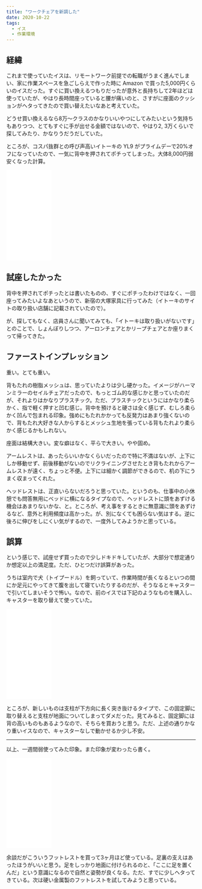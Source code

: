 ```yaml
---
title: "ワークチェアを新調した"
date: 2020-10-22
tags:
  - イス
  - 作業環境
---
```


## 経緯

これまで使っていたイスは、リモートワーク前提での転職がうまく進んでしまい、家に作業スペースを急ごしらえで作った時に Amazon で買った5,000円くらいのイスだった。すぐに買い換えるつもりだったが意外と長持ちして2年ほどは使っていたが、やはり長時間座っていると腰が痛いのと、さすがに座面のクッションがヘタってきたので買い替えたいなあと考えていた。

どうせ買い換えるなら8万〜クラスのかなりいいやつにしてみたいという気持ちもありつつ、とてもすぐに手が出せる金額ではないので、やはり2, 3万くらいで探してみたり、かなりうだうだしていた。

ところが、コスパ抜群との呼び声高いイトーキの YL9 がプライムデーで20%オフになっていたので、一気に背中を押されてポチってしまった。大体8,000円弱安くなった計算。

<iframe style="width:120px;height:240px;" marginwidth="0" marginheight="0" scrolling="no" frameborder="0" src="//rcm-fe.amazon-adsystem.com/e/cm?lt1=_blank&bc1=000000&IS2=1&bg1=FFFFFF&fc1=000000&lc1=0000FF&t=mochieer-22&language=ja_JP&o=9&p=8&l=as4&m=amazon&f=ifr&ref=as_ss_li_til&asins=B07RQSN6QK&linkId=89606dff1a18b8195871990966ee517c"></iframe>

## 試座したかった

背中を押されてポチったとは書いたものの、すぐにポチったわけではなく、一回座ってみたいよなあというので、新宿の大塚家具に行ってみた（イトーキのサイトの取り扱い店舗に記載されていたので）。

が、探してもなく、店員さんに聞いてみても、「イトーキは取り扱いがないです」とのことで、しょんぼりしつつ、アーロンチェアとかリープチェアとか座りまくって帰ってきた。

## ファーストインプレッション

重い。とても重い。

背もたれの樹脂メッシュは、思っていたよりは少し硬かった。イメージがハーマンミラーのセイルチェアだったので、もっとゴム的な感じかと思っていたのだが、それよりはかなりプラスチック。ただ、プラスチックというにはかなり柔らかく、指で軽く押すと凹む感じ。背中を預けると硬さは全く感じず、むしろ柔らかく凹んで包まれる印象。強めにもたれかかっても反発力はあまり強くないので、背もたれ大好きな人からするとメッシュ生地を張っている背もたれより柔らかく感じるかもしれない。

座面は結構大きい。変な癖はなく、平らで大きい。やや固め。

アームレストは、あったらいいかなくらいだったので特に不満はないが、上下にしか移動せず、前後移動がないのでリクライニングさせたとき背もたれからアームレストが遠く、ちょっと不便。上下には細かく調節ができるので、机の下にうまく収まってくれた。

ヘッドレストは、正直いらないだろうと思っていた。というのも、仕事中の小休憩でも問答無用にベッドに横になるタイプなので、ヘッドレストに頭をあずける機会はあまりないかな、と。ところが、考え事をするときに無意識に頭をあずけるなど、意外と利用頻度は高かった。が、別になくても困らない気はする。逆に後ろに伸びをしにくい気がするので、一度外してみようかと思っている。

## 誤算

という感じで、試座せず買ったので少しドキドキしていたが、大部分で想定通りか想定以上の満足度。ただ、ひとつだけ誤算があった。

うちは室内で犬（トイプードル）を飼っていて、作業時間が長くなるといつの間にか足元にやってきて腹を出して寝ていたりするのだが、そうなるとキャスターで引いてしまいそうで怖い。なので、前のイスでは下記のようなものを購入し、キャスターを取り替えて使っていた。

<iframe style="width:120px;height:240px;" marginwidth="0" marginheight="0" scrolling="no" frameborder="0" src="//rcm-fe.amazon-adsystem.com/e/cm?lt1=_blank&bc1=000000&IS2=1&bg1=FFFFFF&fc1=000000&lc1=0000FF&t=mochieer-22&language=ja_JP&o=9&p=8&l=as4&m=amazon&f=ifr&ref=as_ss_li_til&asins=B00008B9JV&linkId=ba8292a02e5c85cdb3555358cfc3b10e"></iframe>

ところが、新しいものは支柱が下方向に長く突き抜けるタイプで、この固定脚に取り替えると支柱が地面についてしまってダメだった。見てみると、固定脚には背の高いものもあるようなので、そちらを買おうと思う。ただ、上述の通りかなり重いイスなので、キャスターなしで動かせるか少し不安。

---

以上、一週間弱使ってみた印象。また印象が変わったら書く。

<iframe style="width:120px;height:240px;" marginwidth="0" marginheight="0" scrolling="no" frameborder="0" src="//rcm-fe.amazon-adsystem.com/e/cm?lt1=_blank&bc1=000000&IS2=1&bg1=FFFFFF&fc1=000000&lc1=0000FF&t=mochieer-22&language=ja_JP&o=9&p=8&l=as4&m=amazon&f=ifr&ref=as_ss_li_til&asins=B07T339BWT&linkId=4027080832e17d12ab5c65c7a6e27703"></iframe>

余談だがこういうフットレストを買って3ヶ月ほど使っている。足裏の支えはあったほうがいいと思う。足をしっかり地面に付けられるのと、「ここに足を置くんだ」という意識になるので自然と姿勢が良くなる。ただ、すでに少しヘタってきている。次は硬い金属製のフットレストを試してみようと思っている。


